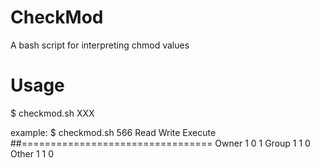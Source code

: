 CheckMod
========

A bash script for interpreting chmod values

Usage
========
$ checkmod.sh XXX

example:
$ checkmod.sh 566
         Read   Write   Execute
##=================================
Owner     1       0       1
Group     1       1       0
Other     1       1       0
